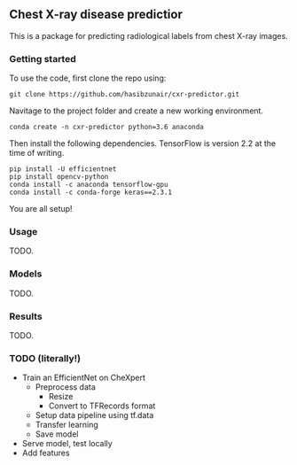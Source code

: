 ## Chest X-ray disease predictior

This is a package for predicting radiological labels from chest X-ray images.

### Getting started

To use the code, first clone the repo using:
```
git clone https://github.com/hasibzunair/cxr-predictor.git
```

Navitage to the project folder and create a new working environment.
```
conda create -n cxr-predictor python=3.6 anaconda
```

Then install the following dependencies. TensorFlow is version 2.2 at the time of writing.
```
pip install -U efficientnet
pip install opencv-python
conda install -c anaconda tensorflow-gpu
conda install -c conda-forge keras==2.3.1
```

You are all setup!

### Usage
TODO.

### Models
TODO.

### Results
TODO.

### TODO (literally!)
* Train an EfficientNet on CheXpert
	* Preprocess data
		* Resize
		* Convert to TFRecords format
	* Setup data pipeline using tf.data
	* Transfer learning
	* Save model
* Serve model, test locally
* Add features



